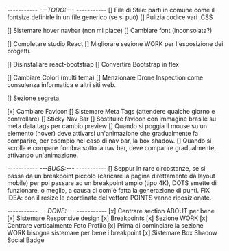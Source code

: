 *-----------*
*---TODO:---*
*-----------*
[]      File di Stile: parti in comune come il fontsize definirle in un file generico (se si può)
[]      Pulizia codice vari .CSS

[]      Sistemare hover navbar (non mi piace)
[]      Cambiare font (inconsolata?)

[]      Completare studio React
[]      Migliorare sezione WORK per l'esposizione dei progetti.


[]      Disinstallare react-bootstrap
[]      Convertire Bootstrap in flex

[]      Cambiare Colori (multi tema)
[]      Menzionare Drone Inspection come consulenza informatica e altri siti web. 

[]      Sezione segreta

[x]     Cambiare Favicon
[]      Sistemare Meta Tags (attendere qualche giorno e controllare)
[]      Sticky Nav Bar
[]      Sostituire favicon con immagine brasile su meta data tags per cambio preview
[]      Quando si poggia il mouse su un elemento (hover) deve attivarsi un'animazione che gradualmente fa comparire, per esempio nel caso di nav bar, la box shadow.
[]      Quando si scrolla e compare l'ombra sotto la nav bar, deve comparire gradualmente, attivando un'animazione.

*-----------*
*---BUGS:---*
*-----------*
[]      Seppur in rare circostanze, se si passa da un breakpoint piccolo (caricare la pagina direttamente da layout mobile) per poi passare ad un breakpoint ampio (tipo 4K), DOTS smette di funzionare, o meglio, a causa di com'è fatta la generazione di punti. FIX IDEA: con il resize le coordinate del vettore POINTS vanno riposizionate.

*-----------*
*---DONE:---*
*-----------*
[x]     Centrare section ABOUT per bene
[x]     Sistemare Responsive design
[x]     Breakpoints
[x]     Sezione WORK
[x]     Centrare verticalmente Foto Profilo
[x]     Prima di cominciare la sezione WORK bisogna sistemare per bene i breakpoint
[x]     Sistemare Box Shadow Social Badge